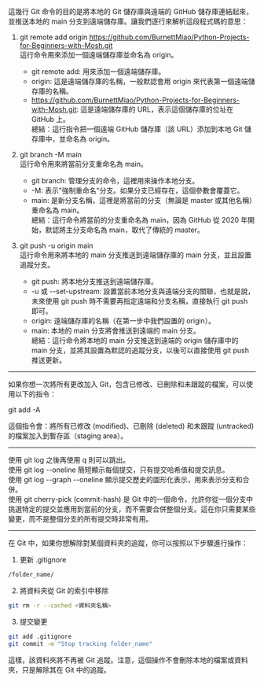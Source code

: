 這幾行 Git 命令的目的是將本地的 Git 儲存庫與遠端的 GitHub 儲存庫連結起來，並推送本地的 main 分支到遠端儲存庫。讓我們逐行來解析這段程式碼的意思：

1. git remote add origin https://github.com/BurnettMiao/Python-Projects-for-Beginners-with-Mosh.git<br>
   這行命令用來添加一個遠端儲存庫並命名為 origin。

   - git remote add: 用來添加一個遠端儲存庫。
   - origin: 這是遠端儲存庫的名稱，一般默認會用 origin 來代表第一個遠端儲存庫的名稱。
   - https://github.com/BurnettMiao/Python-Projects-for-Beginners-with-Mosh.git: 這是遠端儲存庫的 URL，表示這個儲存庫的位址在 GitHub 上。<br>
     總結：這行指令把一個遠端 GitHub 儲存庫（該 URL）添加到本地 Git 儲存庫中，並命名為 origin。

2. git branch -M main <br>
   這行命令用來將當前分支重命名為 main。

   - git branch: 管理分支的命令，這裡用來操作本地分支。
   - -M: 表示"強制重命名"分支。如果分支已經存在，這個參數會覆蓋它。
   - main: 是新分支名稱，這裡是將當前的分支（無論是 master 或其他名稱）重命名為 main。<br>
     總結：這行命令將當前的分支重命名為 main，因為 GitHub 從 2020 年開始，默認將主分支命名為 main，取代了傳統的 master。

3. git push -u origin main <br>
   這行命令用來將本地的 main 分支推送到遠端儲存庫的 main 分支，並且設置追蹤分支。

   - git push: 將本地分支推送到遠端儲存庫。
   - -u 或 --set-upstream: 設置當前本地分支與遠端分支的關聯，也就是說，未來使用 git push 時不需要再指定遠端和分支名稱，直接執行 git push 即可。
   - origin: 遠端儲存庫的名稱（在第一步中我們設置的 origin）。
   - main: 本地的 main 分支將會推送到遠端的 main 分支。<br>
     總結：這行命令將本地的 main 分支推送到遠端的 origin 儲存庫中的 main 分支，並將其設置為默認的追蹤分支，以後可以直接使用 git push 推送更新。

---

如果你想一次將所有更改加入 Git，包含已修改、已刪除和未跟蹤的檔案，可以使用以下的指令：

git add -A

這個指令會：將所有已修改 (modified)、已刪除 (deleted) 和未跟蹤 (untracked) 的檔案加入到暫存區（staging area）。

---

使用 git log 之後再使用 q 則可以跳出。<br>
使用 git log --oneline 簡短顯示每個提交，只有提交哈希值和提交訊息。<br>
使用 git log --graph --oneline 顯示提交歷史的圖形化表示，用來表示分支和合併。<br>
使用 git cherry-pick (commit-hash) 是 Git 中的一個命令，允許你從一個分支中挑選特定的提交並應用到當前的分支，而不需要合併整個分支。這在你只需要某些變更，而不是整個分支的所有提交時非常有用。

---

在 Git 中，如果你想解除對某個資料夾的追蹤，你可以按照以下步驟進行操作：

1. 更新 .gitignore

```bash
/folder_name/
```

2. 將資料夾從 Git 的索引中移除

```bash
git rm -r --cached <資料夾名稱>
```

3. 提交變更

```bash
git add .gitignore
git commit -m "Stop tracking folder_name"
```

這樣，該資料夾將不再被 Git 追蹤。注意，這個操作不會刪除本地的檔案或資料夾，只是解除其在 Git 中的追蹤。
